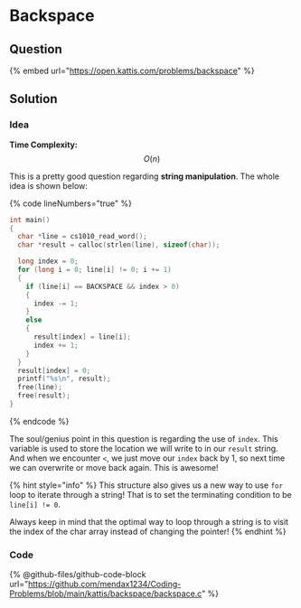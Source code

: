 # Backspace

## Question

{% embed url="https://open.kattis.com/problems/backspace" %}

## Solution

### Idea

**Time Complexity:** $$O(n)$$

This is a pretty good question regarding **string manipulation**. The whole idea is shown below:

{% code lineNumbers="true" %}
```c
int main()
{
  char *line = cs1010_read_word();
  char *result = calloc(strlen(line), sizeof(char));

  long index = 0;
  for (long i = 0; line[i] != 0; i += 1)
  {
    if (line[i] == BACKSPACE && index > 0)
    {
      index -= 1;
    }
    else
    {
      result[index] = line[i];
      index += 1;
    }
  }
  result[index] = 0;
  printf("%s\n", result);
  free(line);
  free(result);
}

```
{% endcode %}

The soul/genius point in this question is regarding the use of `index`. This variable is used to store the location we will write to in our `result` string. And when we encounter `<`, we just move our `index` back by 1, so next time we can overwrite or move back again. This is awesome!

{% hint style="info" %}
This structure also gives us a new way to use `for` loop to iterate through a string! That is to set the terminating condition to be `line[i] != 0`.

Always keep in mind that the optimal way to loop through a string is to visit the index of the char array instead of changing the pointer!
{% endhint %}

### Code

{% @github-files/github-code-block url="https://github.com/mendax1234/Coding-Problems/blob/main/kattis/backspace/backspace.c" %}
